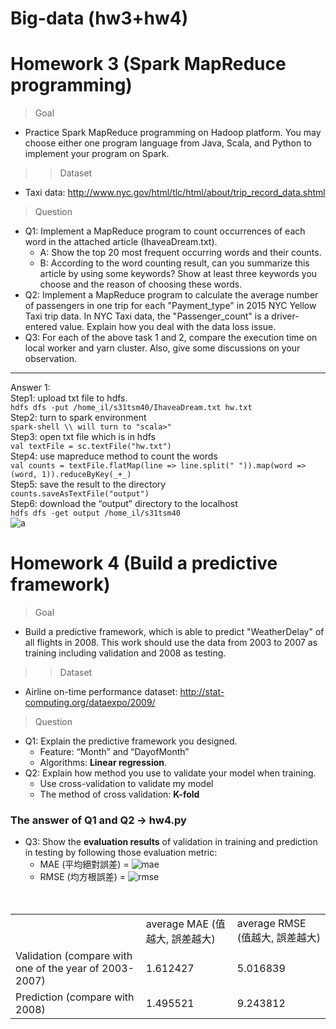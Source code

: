 # Big-data (hw3+hw4)

# Homework 3 (Spark MapReduce programming)

> Goal
* Practice Spark MapReduce programming on Hadoop platform. You may choose either one program language from Java, Scala, and Python to implement your program on Spark.
>> Dataset
* Taxi data: http://www.nyc.gov/html/tlc/html/about/trip_record_data.shtml
> Question
* Q1: Implement a MapReduce program to count occurrences of each word in the attached article (IhaveaDream.txt).
  * A: Show the top 20 most frequent occurring words and their counts.
  * B: According to the word counting result, can you summarize this article by using some keywords? Show at least three keywords you choose and the reason of choosing these words.
* Q2: Implement a MapReduce program to calculate the average number of passengers in one trip for each "Payment_type" in 2015 NYC Yellow Taxi trip data. In NYC Taxi data, the "Passenger_count" is a driver-entered value. Explain how you deal with the data loss issue.
* Q3: For each of the above task 1 and 2, compare the execution time on local worker and yarn cluster. Also, give some discussions on your observation.
***
Answer 1:   
Step1: upload txt file to hdfs.   
`hdfs dfs -put /home_il/s31tsm40/IhaveaDream.txt hw.txt`   
Step2: turn to spark environment   
`spark-shell \\ will turn to "scala>"`   
Step3: open txt file which is in hdfs   
`val textFile = sc.textFile("hw.txt")`   
Step4: use mapreduce method to count the words   
`val counts = textFile.flatMap(line => line.split(" ")).map(word => (word, 1)).reduceByKey(_+_)`   
Step5: save the result to the directory   
`counts.saveAsTextFile("output")`   
Step6: download the “output” directory to the localhost   
`hdfs dfs -get output /home_il/s31tsm40`   
![a](https://i.imgur.com/wAEGcWF.jpg])

# Homework 4 (Build a predictive framework)

> Goal
* Build a predictive framework, which is able to predict "WeatherDelay" of all flights in 2008. This work should use the data from 2003 to 2007 as training including validation and 2008 as testing.
>> Dataset
* Airline on-time performance dataset: http://stat-computing.org/dataexpo/2009/
> Question
* Q1: Explain the predictive framework you designed.
  * Feature: “Month” and “DayofMonth” 
  * Algorithms: **Linear regression**.
* Q2: Explain how method you use to validate your model when training.
  * Use cross-validation to validate my model 
  * The method of cross validation: **K-fold**   
### The answer of Q1 and Q2 -> hw4.py
* Q3: Show the **evaluation results** of validation in training and prediction in testing  by following those evaluation metric:
  * MAE (平均絕對誤差) = ![mae](https://i.imgur.com/fHLGayL.png)
  * RMSE (均方根誤差) = ![rmse](https://i.imgur.com/cAdZnvD.png)
<table>
　<tr>
    <td> </td>
　  <td>average MAE (值越大, 誤差越大)</td>
    <td>average RMSE (值越大, 誤差越大)</td>
　</tr>
 <tr>
    <td>Validation (compare with one of the year of 2003-2007)</td>
　  <td>1.612427</td>
    <td>5.016839</td>
　</tr>
 <tr>
    <td>Prediction (compare with 2008)</td>
　  <td>1.495521</td>
    <td>9.243812</td>
　</tr>
</table>
